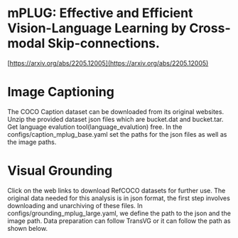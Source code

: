 # mPLUG: Effective and Efficient Vision-Language Learning by Cross-modal Skip-connections.

[https://arxiv.org/abs/2205.12005](https://arxiv.org/abs/2205.12005)
                            
# Image Captioning
The COCO Caption dataset can be downloaded from its original websites.
Unzip the provided dataset json files which are bucket.dat and bucket.tar.
Get language evalution tool(language_evalution) free.
In the configs/caption_mplug_base.yaml set the paths for the json files as well as the image paths.

# Visual Grounding
Click on the web links to download RefCOCO datasets for further use.
The original data needed for this analysis is in json format, the first step involves downloading and unarchiving of these files.
In configs/grounding_mplug_large.yaml, we define the path to the json and the image path. Data preparation can follow TransVG or it can follow the path as shown below.
